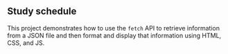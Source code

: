 ## Study schedule

This project demonstrates how to use the `fetch` API to retrieve information from a JSON file and then format and display that information using HTML, CSS, and JS.
